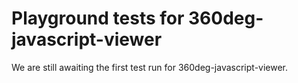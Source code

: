 # Playground tests for 360deg-javascript-viewer
We are still awaiting the first test run for 360deg-javascript-viewer.
